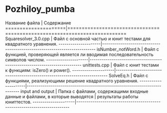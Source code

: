 # Pozhiloy_pumba

Название файла       |     Содержание
=====================|==========================================================================
Squaresolver_3.0.cpp |  Файл с основной частью и юнит тестами для квадратного уравнения.
---------------------|--------------------------------------------------------------------------
isNumber_notWord.h   |  Файл с функцией, проверяющей является ли вводимая последовательность символов числом.
---------------------|--------------------------------------------------------------------------
unittests.cpp        |  Файл с юнит тестами к функциям: isZero() и power().
---------------------|--------------------------------------------------------------------------
SolveEq.h            |  Файл с функциями, реализующими решение квадратного уравнения. 
---------------------|--------------------------------------------------------------------------
input and output     |  Папка с файлами, содержащими входные данные и файлами, в которые выводятся
                     |  результаты работы юниттестов.
---------------------|--------------------------------------------------------------------------
